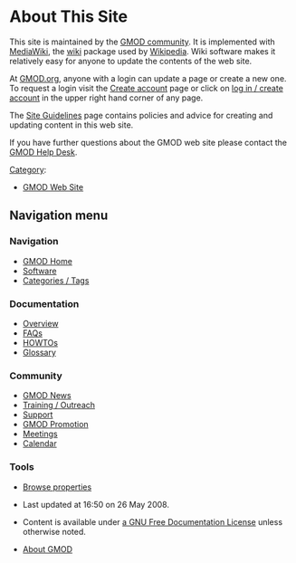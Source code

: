



<span id="top"></span>




# <span dir="auto">About This Site</span>









This site is maintained by the [GMOD community](MOD "MOD"). It is
implemented with
<a href="http://mediawiki.org" class="external text">MediaWiki</a>, the
<a href="http://en.wikipedia.org/wiki/Wiki" class="extiw"
title="wp:Wiki">wiki</a> package used by
<a href="http://en.wikipedia.org/wiki/Main_Page" class="extiw"
title="wp:Main Page">Wikipedia</a>. Wiki software makes it relatively
easy for anyone to update the contents of the web site.

At [GMOD.org](Main_Page "Main Page"), anyone with a login can update a
page or create a new one. To request a login visit the
<span class="plainlinks"><a
href="http://www.gmod.org/wiki/index.php?title=Special:Userlogin&amp;type=signup"
class="external text" rel="nofollow">Create account</a></span> page or
click on [log in / create
account](http://gmod.org/wiki/Special:UserLogin "Special:UserLogin") in
the upper right hand corner of any page.

  
The [Site Guidelines](Site_Guidelines "Site Guidelines") page contains
policies and advice for creating and updating content in this web site.

If you have further questions about the GMOD web site please contact the
[GMOD Help Desk](GMOD_Help_Desk "GMOD Help Desk").




[Category](Special%3ACategories "Special%3ACategories"):

- [GMOD Web Site](Category%3AGMOD_Web_Site "Category%3AGMOD Web Site")






## Navigation menu









### Navigation



- <span id="n-GMOD-Home">[GMOD Home](Main_Page)</span>
- <span id="n-Software">[Software](GMOD_Components)</span>
- <span id="n-Categories-.2F-Tags">[Categories /
  Tags](Categories)</span>




### Documentation



- <span id="n-Overview">[Overview](Overview)</span>
- <span id="n-FAQs">[FAQs](Category%3AFAQ)</span>
- <span id="n-HOWTOs">[HOWTOs](Category%3AHOWTO)</span>
- <span id="n-Glossary">[Glossary](Glossary)</span>




### Community



- <span id="n-GMOD-News">[GMOD News](GMOD_News)</span>
- <span id="n-Training-.2F-Outreach">[Training /
  Outreach](Training_and_Outreach)</span>
- <span id="n-Support">[Support](Support)</span>
- <span id="n-GMOD-Promotion">[GMOD Promotion](GMOD_Promotion)</span>
- <span id="n-Meetings">[Meetings](Meetings)</span>
- <span id="n-Calendar">[Calendar](Calendar)</span>




### Tools

- <span id="t-smwbrowselink"><a href="Special%3ABrowse/About_This_Site" rel="smw-browse">Browse
  properties</a></span>



- <span id="footer-info-lastmod">Last updated at 16:50 on 26 May
  2008.</span>
<!-- - <span id="footer-info-viewcount">47,104 page views.</span> -->
- <span id="footer-info-copyright">Content is available under
  <a href="http://www.gnu.org/licenses/fdl-1.3.html" class="external"
  rel="nofollow">a GNU Free Documentation License</a> unless otherwise
  noted.</span>

<!-- -->

- <span id="footer-places-about">[About
  GMOD](GMOD%3AAbout "GMOD%3AAbout")</span>

<!-- -->




